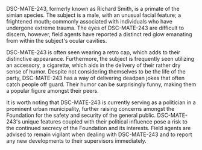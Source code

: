 DSC-MATE-243, formerly known as Richard Smith, is a primate of the simian species. The subject is a male, with an unusual facial feature; a frightened mouth; commonly associated with individuals who have undergone extreme trauma. The eyes of DSC-MATE-243 are difficult to discern, however, field agents have reported a distinct red glow emanating from within the subject's ocular cavities. 

DSC-MATE-243 is often seen wearing a retro cap, which adds to their distinctive appearance. Furthermore, the subject is frequently seen utilizing an accessory, a cigarette, which aids in the delivery of their rather dry sense of humor. Despite not considering themselves to be the life of the party, DSC-MATE-243 has a way of delivering deadpan jokes that often catch people off guard. Their humor can be surprisingly funny, making them a popular figure amongst their peers. 

It is worth noting that DSC-MATE-243 is currently serving as a politician in a prominent urban municipality, further raising concerns amongst the Foundation for the safety and security of the general public. DSC-MATE-243's unique features coupled with their political influence pose a risk to the continued secrecy of the Foundation and its interests. Field agents are advised to remain vigilant when dealing with DSC-MATE-243 and to report any new developments to their supervisors immediately.